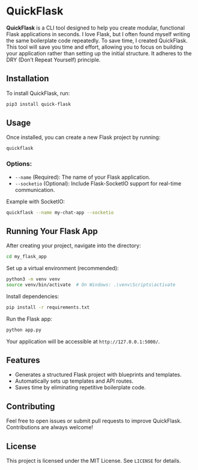 # QuickFlask

**QuickFlask** is a CLI tool designed to help you create modular, functional Flask applications in seconds. I love Flask, but I often found myself writing the same boilerplate code repeatedly. To save time, I created QuickFlask. This tool will save you time and effort, allowing you to focus on building your application rather than setting up the initial structure. It adheres to the DRY (Don’t Repeat Yourself) principle.

## Installation

To install QuickFlask, run:

```sh
pip3 install quick-flask
```

## Usage

Once installed, you can create a new Flask project by running:

```sh
quickflask
```

### Options:

- `--name` (Required): The name of your Flask application.
- `--socketio` (Optional): Include Flask-SocketIO support for real-time communication.

Example with SocketIO:

```sh
quickflask --name my-chat-app --socketio
```

## Running Your Flask App

After creating your project, navigate into the directory:

```sh
cd my_flask_app
```

Set up a virtual environment (recommended):

```sh
python3 -m venv venv
source venv/bin/activate  # On Windows: .\venv\Scripts\activate
```

Install dependencies:

```sh
pip install -r requirements.txt
```

Run the Flask app:

```sh
python app.py
```

Your application will be accessible at `http://127.0.0.1:5000/`.

## Features

- Generates a structured Flask project with blueprints and templates.
- Automatically sets up templates and API routes.
- Saves time by eliminating repetitive boilerplate code.

## Contributing

Feel free to open issues or submit pull requests to improve QuickFlask. Contributions are always welcome!

## License

This project is licensed under the MIT License. See `LICENSE` for details.
